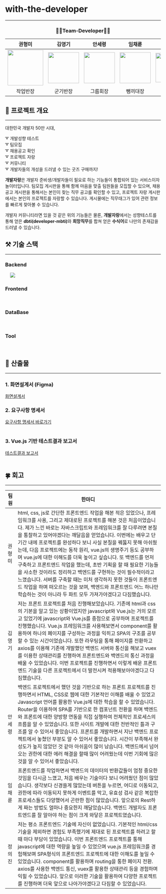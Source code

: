 # with-the-developer

------------

<div style="text-align: center;"> 
    <h3>🧑‍💻Team-Developer🧑‍💻</h3>
</div>

| 권형미                                                                                                     | 김영기                                                                                                     | 안세령                                                                                                   | 임채륜                                                                                                     | 정의진                                                                                                    |
|---------------------------------------------------------------------------------------------------------|---------------------------------------------------------------------------------------------------------|-------------------------------------------------------------------------------------------------------|---------------------------------------------------------------------------------------------------------|--------------------------------------------------------------------------------------------------------|
| <img src="https://github.com/user-attachments/assets/390ce98c-645e-44d5-a037-e7af3f724e2c" width="115"> | <img src="https://github.com/user-attachments/assets/d8439fa3-f9bf-4ca5-959d-69e6e0fbfe5b" width="100"> | <img src="https://github.com/user-attachments/assets/e84c3c0f-8856-45e3-a7b4-085c9cffb3c7" width=100> | <img src="https://github.com/user-attachments/assets/12d1b108-8ff5-4972-afc5-60bf58b3b91b" width="100"> | <img src="https://github.com/user-attachments/assets/4a41fc93-6b2c-49b3-9187-00b0818d2742" width="95"> |
| <center>작업반장</center>                                                                                   | <center>군기반장</center>                                                                                   | <center>그룹회장</center>                                                                                 | <center>뺑끼대장</center>                                                                                   | <center>으라차차</center>                                                                                  |


## 🔆 프로젝트 개요

---
대한민국 개발자 50만 시대,

➰ 개발성향 테스트<br>
➰ 팀모집<br>
➰ 채용공고 확인<br>
➰ 프로젝트 자랑<br>
➰ 커뮤니티<br>
➰ 개발자들의 개성을 드러낼 수 있는 굿즈 구매까지!

<b>개발자랑</b>은 개발자 준비생/개발자들이 필요로 하는 기능들이 통합되어 있는 서비스이자 놀이터입니다.
팀모집 게시판을 통해 함께 마음을 맞출 팀원들을 모집할 수 있으며, 
채용공고 게시판을 통해서는 본인이 찾는 직무 공고를 확인할 수 있고, 
프로젝트 자랑 게시판에서는 본인의 프로젝트를 자랑할 수 있습니다.
게시물에는 직무태그가 있어 관련 정보를 빠르게 찾아볼 수 있습니다.

개발자 커뮤니티라면 있을 것 같은 위의 기능들은 물론,
<b>개발자랑</b>에서는 성향테스트를 통해 얻은 <b>dbti(developer-mbti)</b>와 <b>희망직무</b>를 합쳐 얻은 <b>수식어</b>로 나만의 존재감을 드러낼 수 있습니다. 

##  ⚒️ 기술 스택

---

### Backend

<div>
<img src="https://img.shields.io/badge/Java-007396?style=flat&logo=Java&logoColor=white" alt="">
<img src="https://img.shields.io/badge/gradle-02303A?style=flat&logo=gradle&logoColor=white" alt="">
<img src="https://img.shields.io/badge/SpringBoot-6DB33F?style=flat&logo=SpringBoot&logoColor=white" alt="">
<img src="https://img.shields.io/badge/Spring_Data_JPA-6DB33F?style=flat&logo=Spring&logoColor=white" alt="">
<img src="https://img.shields.io/badge/Spring Security-6DB33F?style=flat&logo=springsecurity&logoColor=white">
<img src="https://img.shields.io/badge/swagger-85EA2D?style=flat&logo=swagger&logoColor=white&color" alt="">
<img src="https://img.shields.io/badge/Amazon S3-569A31?style=flat&logo=AmazonS3&logoColor=white" alt="">
<img src="https://img.shields.io/badge/Redis-FF4438?style=flat&logo=Redis&logoColor=white" alt="">
</div>

### Frontend
<div>
<img src="https://img.shields.io/badge/Vue-4FC08D?style=flat&logo=Vue.js&logoColor=white" alt="">
<img src="https://img.shields.io/badge/JavaScript-F7DF1E?style=flat&logo=JavaScript&logoColor=white" alt="">
</div>

### DataBase
<div>
<img src="https://img.shields.io/badge/MariaDB-181717?style=flat&logo=MariaDB&logoColor=white&color=003545" alt="">
<img src="https://img.shields.io/badge/Amazon S3-569A31?style=flat&logo=AmazonS3&logoColor=white" alt="">
</div>


### Tool
<div>
<img src="https://img.shields.io/badge/Git-000?style=style=flat&logo=Git&logoColor=white&color=F05032" alt=""> 
<img src="https://img.shields.io/badge/GitHub-181717?style=flat&logo=GitHub&logoColor=white&color=181717" alt="">
<img src="https://img.shields.io/badge/postman-orange?style=flat&logo=postman&logoColor=white" alt="">
<img src="https://img.shields.io/badge/notion-black?style=flat&logo=notion&logoColor=white" alt="">
<img src="https://img.shields.io/badge/Discord-5865F2?style=flat&logo=Discord&logoColor=white" alt="">
</div>

## 📄 산출물

---

### 1. 화면설계서 (Figma)
<div>
<a href = "https://www.figma.com/design/jikr0sE7BcYe5qOoXfMHYV/With-the-Developer?node-id=4-3&t=agRvJgYC7kDeSmNC-1">
화면설계서</a>
</div>

### 2. 요구사항 명세서
<div>
    <a href = "https://docs.google.com/spreadsheets/d/1r9SMJyk8U9XHin9P2dinvrHmcQPhsisRECo6rCOO0T8/edit?gid=0#gid=0">
         요구사항 명세서 바로가기
    </a>
</div>
<br>

### 3. Vue.js 기반 테스트결과 보고서
<div>
    <a href="https://docs.google.com/spreadsheets/d/1HiKD_EHKQ7Caej9FatP4kvBB-ySIct4scbj3CLsEkGg/edit?gid=0#gid=0">테스트결과 보고서</a>
</div>

<br>



## 🍀 회고

---

| 팀원| 한마디                                                                                                                                                                                                                                                                                                                                                                                                                                                                                                                                                       |
| --- |-----------------------------------------------------------------------------------------------------------------------------------------------------------------------------------------------------------------------------------------------------------------------------------------------------------------------------------------------------------------------------------------------------------------------------------------------------------------------------------------------------------------------------------------------------------|
| 권형미 | html, css, js로 간단한 프론트엔드 작업을 해본 적은 있었으나, 프레임워크를 사용, 그리고 제대로된 프로젝트를 해본 것은 처음이었습니다. 제가 느낀 바로는 자바스크립트와 프레임워크를 잘 다루려면 본질을 통찰하고 있어야겠다는 깨달음을 얻었습니다. 이번에는 배우고 단기간 내에 프로젝트를 완성하다 보니 사실 본질을 꿰뚫지 못해 아쉬웠는데, 다음 프로젝트에는 동작 원리, vue.js의 생명주기 등도 공부하며 vue.js에 대한 이해도를 더욱 높이고 싶습니다. 또 백엔드를 먼저 구축하고 프론트엔드 작업을 했는데, 초반 기획을 할 때 필요한 기능들을 사소한 것이라도 정리하고 백엔드를 구현하는 것이 필수적이라고 느꼈습니다. 서버를 구축할 때는 미처 생각하지 못한 것들이 프론트엔드 작업을 하며 떠오르는 것을 보며, 백엔드와 프론트엔드 어느 하나만 학습하는 것이 아니라 두 파트 모두 가져가야겠다고 다짐했습니다. |
| 김영기 | 저는 프론트 프로젝트를 처음 진행해보았습니다. 기존에 html과 css의 기본을 알고 있는 상황이었지만  javascript와 Vue.js는 거의 모르고 있었기에 javascript와 Vue.js를 중점으로 공부하며 프로젝트를 진행했습니다. Vue.js 프레임워크를 사용해보면서 component를 활용하여 하나의 페이지를 구성하는 과정을 익히고 SPA의 구조를 공부할 수 있는 시간이었습니다. 또한 라우팅을 통해 페이지를 전환하고 axios를 이용해 기존에 개발했던 백엔드 서버와 통신을 해보고 vuex를 이용한 상태관리를 진행하여 프론트엔드와 백엔드의 통신 과정을 배울 수 있었습니다. 이번 프로젝트를 진행하면서 이렇게 배운 프론트엔드 기술을 다른 프로젝트에서 더 발전시켜 적용해보아야겠다고 다짐했습니다.                                                                                                                                                                                                                                                                                                                                                                                                 |
| 안세령 | 백엔드 프로젝트에서 했던 것을 기반으로 하는 프론트 프로젝트를 진행하면서 HTML, CSS로 웹에 대한 기본적인 이해를 배울 수 있었고 Javascript 언어를 활용한 Vue.js에 대한 학습을 할 수 있었습니다. Router을 이용하여 SPA를 기반으로 한 컴포넌트 전환을 하며 백엔드와 프론트에 대한 양방향 연동을 직접 실행하여 전체적인 프로세스의 흐름을 알 수 있었습니다. 또한 사이트 개발에 대한 전반적인 틀과 구조를 알 수 있어서 좋았습니다. 프론트를 개발하면서 지난 백엔드 프로젝트에서 놓쳤던 부분도 알 수 있어서 좋았습니다. 시간이 부족해서 완성도가 높지 않았던 것 같아 아쉬움이 많이 남습니다. 백엔드에서 넘어오는 권한에 대한 에러 해결을 할때 많이 어려웠는데 이번 기회에 많은 것을 알 수 있어서 좋았습니다.                                                                                                                                |
| 임채륜 | 프론트엔드를 작업하면서 백엔드의 데이터의 반환값들이 엄청 중요한것임을 다시금 느꼈고, 처음 배우는 기술이다 보니 어려웠던 점이 많았습니다. 생각보다 신경쓸게 많았는데 버튼을 누르면, 어디로 이동되고, 권한에 따라 이동되지 못하게 이벤트를 막고, 유효성 검사 같은 복잡한 프로세스들도 다양했어서 곤란한 점이 많았습니다. 앞으로의 Rest하게 짜는 방법도 얼마나 중요한지 깨달았습니다. 백엔드 개발자도 프론트엔드를 잘 알아야 하는 점이 크게 와닿은 프로젝트였습니다.                                                                                                                                                                                          |
| 정의진 |  저는 평소 프론트엔드 기술에 자신이 없었습니다. 기본적인 html/css 기술을 제외하면 경험도 부족했기에 제대로 된 프로젝트를 하려고 할 때 마다 부담이 있었습니다. 이번 프론트엔드 프로젝트를 통해 javascript에 대한 역량을 높일 수 있었으며 vue.js 프레임워크를 경험해보며 SPA형식의 프론트엔드 프로젝트에 대한 이해도를 높일 수 있었습니다. component를 활용하며 routing을 통한 페이지 전환. axios를 사용한 백엔드 통신, vuex를 활용한 상태관리 등을 경험하며 익힐 수 있었습니다. 앞으로 이러한 기술을 활용하여 다양한 프로젝트를 진행하며 더욱 앞으로 나아가야겠다고 다짐할 수 있었습니다.                                                                                                                                                                                              |



